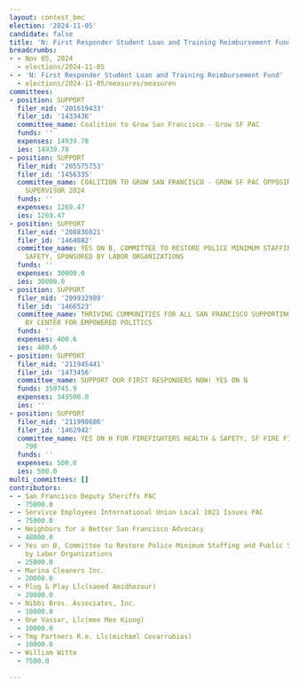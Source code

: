 ```yaml
---
layout: contest_bmc
election: '2024-11-05'
candidate: false
title: 'N: First Responder Student Loan and Training Reimbursement Fund'
breadcrumbs:
- - Nov 05, 2024
  - elections/2024-11-05
- - 'N: First Responder Student Loan and Training Reimbursement Fund'
  - elections/2024-11-05/measures/measuren
committees:
- position: SUPPORT
  filer_nid: '201619433'
  filer_id: '1433436'
  committee_name: Coalition to Grow San Francisco - Grow SF PAC
  funds: ''
  expenses: 14939.78
  ies: 14939.78
- position: SUPPORT
  filer_nid: '205575753'
  filer_id: '1456335'
  committee_name: COALITION TO GROW SAN FRANCISCO - GROW SF PAC OPPOSING PRESTON FOR
    SUPERVISOR 2024
  funds: ''
  expenses: 1269.47
  ies: 1269.47
- position: SUPPORT
  filer_nid: '208836021'
  filer_id: '1464882'
  committee_name: YES ON B, COMMITTEE TO RESTORE POLICE MINIMUM STAFFING AND PUBLIC
    SAFETY, SPONSORED BY LABOR ORGANIZATIONS
  funds: ''
  expenses: 30000.0
  ies: 30000.0
- position: SUPPORT
  filer_nid: '209932989'
  filer_id: '1466523'
  committee_name: THRIVING COMMUNITIES FOR ALL SAN FRANCISCO SUPPORTING PROP E, SPONSORED
    BY CENTER FOR EMPOWERED POLITICS
  funds: ''
  expenses: 400.6
  ies: 400.6
- position: SUPPORT
  filer_nid: '211945441'
  filer_id: '1473456'
  committee_name: SUPPORT OUR FIRST RESPONDERS NOW! YES ON N
  funds: 350745.9
  expenses: 349500.0
  ies: ''
- position: SUPPORT
  filer_nid: '211998686'
  filer_id: '1462942'
  committee_name: YES ON H FOR FIREFIGHTERS HEALTH & SAFETY, SF FIRE FIGHTERS LOCAL
    798
  funds: ''
  expenses: 500.0
  ies: 500.0
multi_committees: []
contributors:
- - San Francisco Deputy Sheriffs PAC
  - 75000.0
- - Servivce Employees International Union Local 1021 Issues PAC
  - 75000.0
- - Neighbors for a Better San Francisco Advocacy
  - 48000.0
- - Yes on B, Committee to Restore Police Minimum Staffing and Public Safety, Sponsored
    by Labor Organizations
  - 25000.0
- - Marina Cleaners Inc.
  - 20000.0
- - Plug & Play Llc(saeed Amidhozour)
  - 20000.0
- - Nibbi Bros. Associates, Inc.
  - 10000.0
- - One Vassar, Llc(mee Mee Kiong)
  - 10000.0
- - Tmg Partners R.e. Llc(michael Covarrubias)
  - 10000.0
- - William Witte
  - 7500.0

---
```


